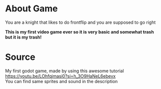 # About Game
You are a knight that likes to do frontflip and you are supposed to go right

**This is my first video game ever so it is very basic and somewhat trash but it is my trash!**

# Source
My first godot game, made by using this awesome tutorial https://youtu.be/LOhfqjmasi0?si=h_3O9HaNeL6ebevx    
You can find same sprites and sound in the description
